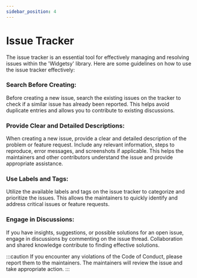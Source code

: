 ```yaml
---
sidebar_position: 4
---
```


# Issue Tracker

The issue tracker is an essential tool for effectively managing and resolving issues within the 'Widgetsy' library. Here are some guidelines on how to use the issue tracker effectively:

### Search Before Creating:

Before creating a new issue, search the existing issues on the tracker to check if a similar issue has already been reported. This helps avoid duplicate entries and allows you to contribute to existing discussions.

### Provide Clear and Detailed Descriptions:

When creating a new issue, provide a clear and detailed description of the problem or feature request. Include any relevant information, steps to reproduce, error messages, and screenshots if applicable. This helps the maintainers and other contributors understand the issue and provide appropriate assistance.

### Use Labels and Tags:

Utilize the available labels and tags on the issue tracker to categorize and prioritize the issues. This allows the maintainers to quickly identify and address critical issues or feature requests.

### Engage in Discussions:

If you have insights, suggestions, or possible solutions for an open issue, engage in discussions by commenting on the issue thread. Collaboration and shared knowledge contribute to finding effective solutions.

:::caution
If you encounter any violations of the Code of Conduct, please report them to the maintainers. The maintainers will review the issue and take appropriate action.
:::
